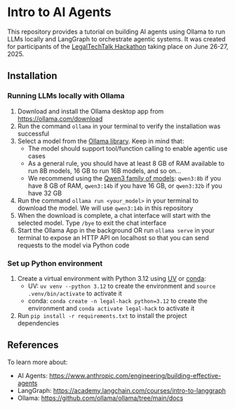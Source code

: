 # Intro to AI Agents

This repository provides a tutorial on building AI agents using Ollama to run LLMs locally and LangGraph to orchestrate agentic systems. It was created for participants of the [LegalTechTalk Hackathon](https://www.legaltech-talk.com/legaltechtalk-hackathon/) taking place on June 26-27, 2025.

## Installation

### Running LLMs locally with Ollama

1. Download and install the Ollama desktop app from https://ollama.com/download
2. Run the command `ollama` in your terminal to verify the installation was successful
3. Select a model from the [Ollama library](https://ollama.com/library). Keep in mind that:
    - The model should support tool/function calling to enable agentic use cases
    - As a general rule, you should have at least 8 GB of RAM available to run 8B models, 16 GB to run 16B models, and so on...
    - We recommend using the [Qwen3 family of models](https://ollama.com/library/qwen3): `qwen3:8b` if you have 8 GB of RAM, `qwen3:14b` if you have 16 GB, or `qwen3:32b` if you have 32 GB
4. Run the command `ollama run <your_model>` in your terminal to download the model. We will use `qwen3:14b` in this repository
5. When the download is complete, a chat interface will start with the selected model. Type `/bye` to exit the chat interface
6. Start the Ollama App in the background OR run `ollama serve` in your terminal to expose an HTTP API on localhost so that you can send requests to the model via Python code

### Set up Python environment

1. Create a virtual environment with Python 3.12 using [UV](https://docs.astral.sh/uv/getting-started/installation/) or [conda](https://docs.conda.io/projects/conda/en/stable/user-guide/install/index.html):
    - UV: `uv venv --python 3.12` to create the environment and `source .venv/bin/activate` to activate it
    - conda: `conda create -n legal-hack python=3.12` to create the environment and `conda activate legal-hack` to activate it
2. Run `pip install -r requirements.txt` to install the project dependencies

## References

To learn more about:
- AI Agents: https://www.anthropic.com/engineering/building-effective-agents
- LangGraph: https://academy.langchain.com/courses/intro-to-langgraph
- Ollama: https://github.com/ollama/ollama/tree/main/docs
